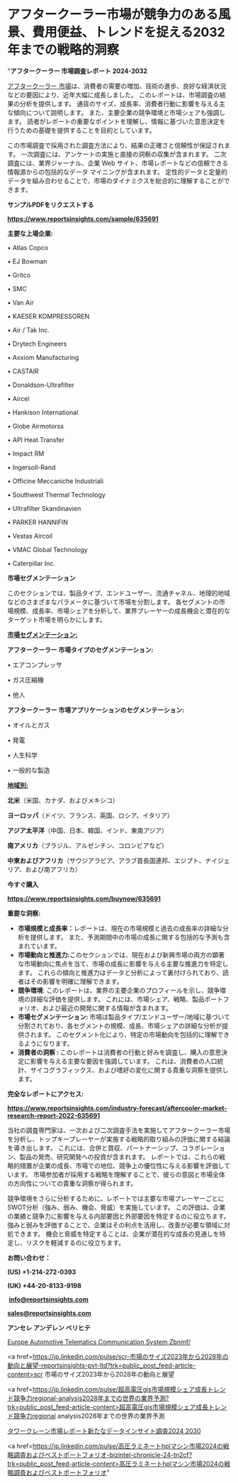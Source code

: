 # アフタークーラー市場が競争力のある風景、費用便益、トレンドを捉える2032年までの戦略的洞察

"<strong>アフタークーラー 市場調査レポート 2024-2032</strong>

<a href=https://www.reportsinsights.com/sample/635691>アフタークーラー 市場</a>は、消費者の需要の増加、技術の進歩、良好な経済状況などの要因により、近年大幅に成長しました。 このレポートは、市場調査の結果の分析を提供します。 通貨のサイズ、成長率、消費者行動に影響を与える主な傾向について説明します。 また、主要企業の競争環境と市場シェアも強調します。 読者がレポートの重要なポイントを理解し、情報に基づいた意思決定を行うための基礎を提供することを目的としています。

この市場調査で採用された調査方法により、結果の正確さと信頼性が保証されます。 一次調査には、アンケートの実施と直接の洞察の収集が含まれます。 二次調査には、業界ジャーナル、企業 Web サイト、市場レポートなどの信頼できる情報源からの包括的なデータ マイニングが含まれます。 定性的データと定量的データを組み合わせることで、市場のダイナミクスを総合的に理解することができます。

<strong><b>サンプルPDFをリクエストする</b></strong>

<a href=https://www.reportsinsights.com/sample/635691><strong><u>https://www.reportsinsights.com/sample/635691</u></strong></a>

<strong>主要な上場企業:</strong>

• Atlas Copco

• EJ Bowman

• Gritco

• SMC

• Van Air

• KAESER KOMPRESSOREN

• Air / Tak Inc.

• Drytech Engineers

• Axxiom Manufacturing

• CASTAIR

• Donaldson-Ultrafilter

• Aircel

• Hankison International

• Globe Airmotorss

• API Heat Transfer

• Impact RM

• Ingersoll-Rand

• Officine Meccaniche Industriali

• Southwest Thermal Technology

• Ultrafilter Skandinavien

• PARKER HANNIFIN

• Vestas Aircoil

• VMAC Global Technology

• Caterpillar Inc.

<strong>市場セグメンテーション</strong>

このセクションでは、製品タイプ、エンドユーザー、流通チャネル、地理的地域などのさまざまなパラメータに基づいて市場を分割します。 各セグメントの市場規模、成長率、市場シェアを分析して、業界プレーヤーの成長機会と潜在的なターゲット市場を明らかにします。

<strong><u>市場セグメンテーション</u></strong><strong><u>:</u></strong>

<strong>アフタークーラー 市場タイプのセグメンテーション:</strong>

• エアコンプレッサ

• ガス圧縮機

• 他人

<strong>アフタークーラー 市場アプリケーションのセグメンテーション:</strong>

• オイルとガス

• 発電

• 人生科学

• 一般的な製造

<strong><u>地域別</u></strong><strong><u>:</u></strong>

<strong>北米</strong>（米国、カナダ、およびメキシコ）

<strong>ヨーロッパ</strong>（ドイツ、フランス、英国、ロシア、イタリア）

<strong>アジア太平洋</strong>（中国、日本、韓国、インド、東南アジア）

<strong>南アメリカ</strong>（ブラジル、アルゼンチン、コロンビアなど）

<strong>中東およびアフリカ</strong>（サウジアラビア、アラブ首長国連邦、エジプト、ナイジェリア、および南アフリカ）

<strong>今すぐ購入</strong>

<a href=https://www.reportsinsights.com/buynow/635691><strong><u>https://www.reportsinsights.com/buynow/635691</u></strong></a>

<strong>重要な洞察:</strong>
<ul>
  <li><strong>市場規模と成長率：</strong>レポートは、現在の市場規模と過去の成長率の詳細な分析を提供します。 また、予測期間中の市場の成長に関する包括的な予測も含まれています。</li>
  <li><strong>市場動向と推進力:</strong>このセクションでは、現在および新興市場の両方の顕著な市場動向に焦点を当て、市場の成長に影響を与える主要な推進力を特定します。 これらの傾向と推進力はデータと分析によって裏付けられており、読者はその影響を明確に理解できます。</li>
  <li><strong>競争環境</strong>: このレポートは、業界の主要企業のプロフィールを示し、競争環境の詳細な評価を提供します。 これには、市場シェア、戦略、製品ポートフォリオ、および最近の開発に関する情報が含まれます。</li>
  <li><strong>市場セグメンテーション: </strong>市場は製品タイプ/エンドユーザー/地域に基づいて分割されており、各セグメントの規模、成長、市場シェアの詳細な分析が提供されます。 このセグメント化により、特定の市場動向を包括的に理解できるようになります。</li>
  <li><strong>消費者の洞察 : </strong>このレポートは消費者の行動と好みを調査し、購入の意思決定に影響を与える主要な要因を強調しています。 これは、消費者の人口統計、サイコグラフィックス、および嗜好の変化に関する貴重な洞察を提供します。</li>
</ul>
<strong>完全なレポートにアクセス:</strong>

<a href=https://www.reportsinsights.com/industry-forecast/aftercooler-market-research-report-2022-635691><strong><u><b>https://www.reportsinsights.com/industry-forecast/aftercooler-market-research-report-2022-635691</b></u></strong></a>

当社の調査専門家は、一次および二次調査手法を実施してアフタークーラー市場を分析し、トップキープレーヤーが実施する戦略的取り組みの評価に関する結論を導き出します。 これには、合併と買収、パートナーシップ、コラボレーション、製品の発売、研究開発への投資が含まれます。 レポートでは、これらの戦略的措置が企業の成長、市場での地位、競争上の優位性に与える影響を評価しています。 市場参加者が採用する戦略を理解することで、彼らの意図と市場全体の方向性についての貴重な洞察が得られます。

競争環境をさらに分析するために、レポートでは主要な市場プレーヤーごとにSWOT分析（強み、弱み、機会、脅威）を実施しています。 この評価は、企業の業績と競争力に影響を与える内部要因と外部要因を特定するのに役立ちます。 強みと弱みを評価することで、企業はその利点を活用し、改善が必要な領域に対処できます。 機会と脅威を特定することは、企業が潜在的な成長の見通しを特定し、リスクを軽減するのに役立ちます。

<strong>お問い合わせ：</strong>

<strong>(US) +1-214-272-0393</strong>

<strong>(UK) +44-20-8133-9198</strong>

<strong> </strong><a href=info@reportsinsights.com><strong><u>info@reportsinsights.com</u></strong></a>

<a href=sales@reportsinsights.com><strong><u>sales@reportsinsights.com</u></strong></a>

<strong>アンセレ アンデレン ベリヒテ</strong>

<a href=https://www.linkedin.com/pulse/europe-automotive-telematics-communication-system-zbnmf/>Europe Automotive Telematics Communication System Zbnmf/</a>

<a href=https://jp.linkedin.com/pulse/scr-市場のサイズ2023年から2028年の動向と展望-reportsinsights-pvt-ltd?trk=public_post_feed-article-content>scr 市場のサイズ2023年から2028年の動向と展望</a>

<a href=https://jp.linkedin.com/pulse/超高電圧gis市場規模シェア成長トレンド競争力regional-analysis2028年までの世界の業界予測?trk=public_post_feed-article-content>超高電圧gis市場規模シェア成長トレンド競争力regional analysis2028年までの世界の業界予測</a>

<a href=https://www.linkedin.com/pulse/タワークレーン市場レポート新たなデータインサイト調査2024-2030-community-market-research/>タワークレーン市場レポート新たなデータインサイト調査2024 2030</a>

<a href=https://jp.linkedin.com/pulse/高圧ラミネートhplマシン市場2024の戦略調査およびベストポートフォリオ-bizintel-chronicle-24-tn2cf?trk=public_post_feed-article-content>高圧ラミネートhplマシン市場2024の戦略調査およびベストポートフォリオ</a>"
